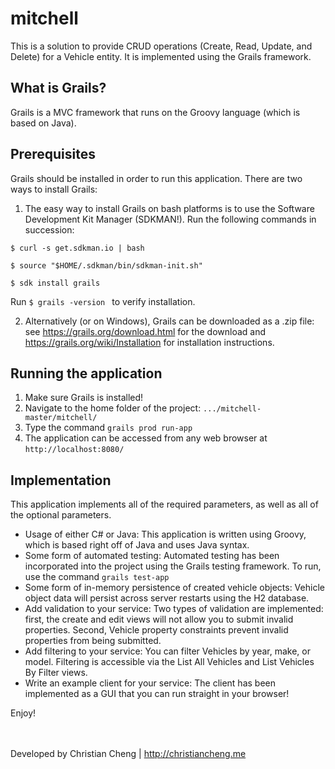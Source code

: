 # mitchell
This is a solution to provide CRUD operations (Create, Read, Update, and Delete) for a Vehicle entity. It is implemented using the Grails framework.

## What is Grails?
Grails is a MVC framework that runs on the Groovy language (which is based on Java).

## Prerequisites
Grails should be installed in order to run this application. There are two ways to install Grails:

1. The easy way to install Grails on bash platforms is to use the Software Development Kit Manager (SDKMAN!). Run the following commands in succession:

  <code>$ curl -s get.sdkman.io | bash</code>

  <code>$ source "$HOME/.sdkman/bin/sdkman-init.sh"</code>

  <code>$ sdk install grails</code>

  Run <code>$ grails -version </code> to verify installation.

2. Alternatively (or on Windows), Grails can be downloaded as a .zip file: see https://grails.org/download.html for the download and https://grails.org/wiki/Installation for installation instructions.

## Running the application
1. Make sure Grails is installed!
2. Navigate to the home folder of the project: <code>.../mitchell-master/mitchell/</code>
3. Type the command <code>grails prod run-app</code>
4. The application can be accessed from any web browser at <code>http://localhost:8080/</code>

## Implementation
This application implements all of the required parameters, as well as all of the optional parameters.
* Usage of either C# or Java: This application is written using Groovy, which is based right off of Java and uses Java syntax.
* Some form of automated testing: Automated testing has been incorporated into the project using the Grails testing framework. To run, use the command <code>grails     test-app</code>
* Some form of in-memory persistence of created vehicle objects: Vehicle object data will persist across server restarts using the H2 database.
* Add validation to your service: Two types of validation are implemented: first, the create and edit views will not allow you to submit invalid properties. Second, Vehicle property constraints prevent invalid properties from being submitted.
* Add filtering to your service: You can filter Vehicles by year, make, or model. Filtering is accessible via the List All Vehicles and List Vehicles By Filter views.
* Write an example client for your service: The client has been implemented as a GUI that you can run straight in your browser!

Enjoy!


<br/><br/>
Developed by Christian Cheng | http://christiancheng.me
